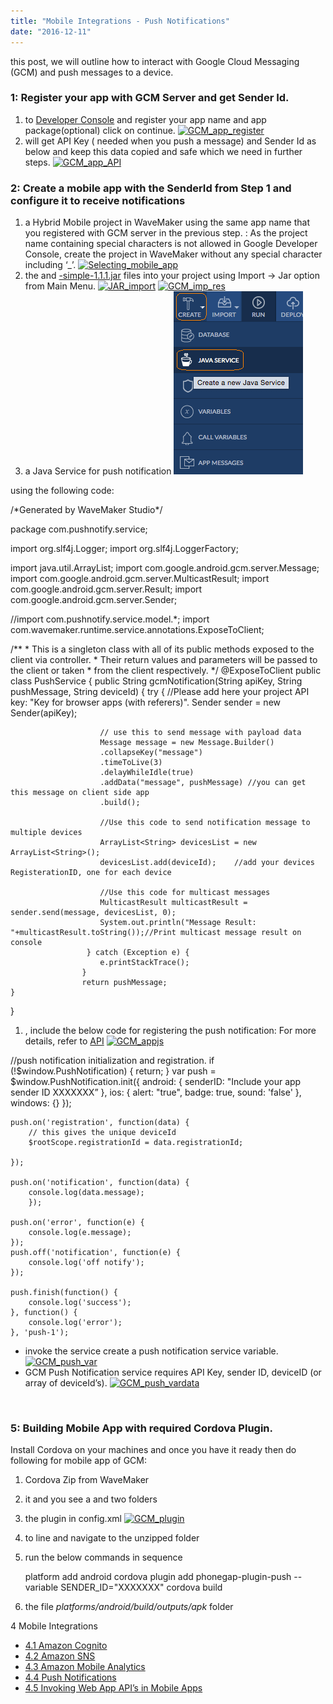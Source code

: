 ```yaml
---
title: "Mobile Integrations - Push Notifications"
date: "2016-12-11"
---
```


this post, we will outline how to interact with Google Cloud Messaging (GCM) and push messages to a device.

### 1: Register your app with GCM Server and get Sender Id.

1. to [Developer Console](https://developers.google.com/mobile/add?platform=android&cntapi=gcm&cnturl=https:%2F%2Fdevelopers.google.com%2Fcloud-messaging%2Fandroid%2Fclient&cntlbl=Continue%20Adding%20GCM%20Support&%3Fconfigured%3Dtrue) and register your app name and app package(optional) click on continue. [![GCM_app_register](../assets/GCM_app_register-1024x544.png)](../assets/GCM_app_register.png)
2. will get API Key ( needed when you push a message) and Sender Id as below and keep this data copied and safe which we need in further steps. [![GCM_app_API](../assets/GCM_app_API-1024x651.png)](../assets/GCM_app_API.png)

### 2: Create a mobile app with the SenderId from Step 1 and configure it to receive notifications

1. a Hybrid Mobile project in WaveMaker using the same app name that you registered with GCM server in the previous step. : As the project name containing special characters is not allowed in Google Developer Console, create the project in WaveMaker without any special character including ‘\_’. [![Selecting_mobile_app](../assets/Selecting_mobile_app.png)](../assets/Selecting_mobile_app.png)
2. the [](http://www.java2s.com/Code/Jar/g/gcm.htm)and [\-simple-1.1.1.jar](http://www.java2s.com/Code/Jar/j/json-simple.htm) files into your project using Import -> Jar option from Main Menu. [![JAR_import](../assets/JAR_import.png)](../assets/JAR_import.png) [![GCM_imp_res](../assets/GCM_imp_res.png)](../assets/GCM_imp_res.png)
3. a Java Service for push notification [![JS_Create](../assets/JS_Create.png)](../assets/JS_Create.png)

using the following code:

/\*Generated by WaveMaker Studio\*/

package com.pushnotify.service;

import org.slf4j.Logger;
import org.slf4j.LoggerFactory;

import java.util.ArrayList;
import com.google.android.gcm.server.Message;
import com.google.android.gcm.server.MulticastResult;
import com.google.android.gcm.server.Result;
import com.google.android.gcm.server.Sender;

//import com.pushnotify.service.model.\*;
import com.wavemaker.runtime.service.annotations.ExposeToClient;

/\*\*
 \* This is a singleton class with all of its public methods exposed to the client via controller.
 \* Their return values and parameters will be passed to the client or taken
 \* from the client respectively.
 \*/
@ExposeToClient
public class PushService {
   public String gcmNotification(String apiKey, String pushMessage, String deviceId) {
   	 try {
                    	//Please add here your project API key: "Key for browser apps (with referers)".
                    	Sender sender = new  Sender(apiKey);

                    	// use this to send message with payload data
                    	Message message = new Message.Builder()
                    	.collapseKey("message")
                    	.timeToLive(3)
                    	.delayWhileIdle(true)
                    	.addData("message", pushMessage) //you can get this message on client side app
                    	.build();  

                    	//Use this code to send notification message to multiple devices
                    	ArrayList<String> devicesList = new ArrayList<String>();       	 
                    	devicesList.add(deviceId);    //add your devices RegisterationID, one for each device    

                    	//Use this code for multicast messages    
                    	MulticastResult multicastResult = sender.send(message, devicesList, 0);
                    	System.out.println("Message Result: "+multicastResult.toString());//Print multicast message result on console
                   	 } catch (Exception e) {
                    	e.printStackTrace();
                	}
                	return pushMessage;
	}
}

1. , include the below code for registering the push notification: For more details, refer to [API](https://github.com/phonegap/phonegap-plugin-push/blob/master/docs/API.md) [![GCM_appjs](../assets/GCM_appjs.png)](../assets/GCM_appjs.png)

//push notification initialization and registration. 
	if (!$window.PushNotification) {
    	return;
	}
	var push = $window.PushNotification.init({
    	android: {
        	senderID: "Include your app sender ID XXXXXXX” 
    	},
    	ios: {
        	alert: "true",
        	badge: true,
        	sound: 'false'
    	},
    	windows: {}
	});

	push.on('registration', function(data) {
    	// this gives the unique deviceId
    	$rootScope.registrationId = data.registrationId;

	});

	push.on('notification', function(data) {
    	console.log(data.message);
    	});

	push.on('error', function(e) {
    	console.log(e.message);
	});
	push.off('notification', function(e) {
    	console.log('off notify');
	});

	push.finish(function() {
    	console.log('success');
	}, function() {
    	console.log('error');
	}, 'push-1');

- invoke the service create a push notification service variable. [![GCM_push_var](../assets/GCM_push_var.png)](../assets/GCM_push_var.png)
- GCM Push Notification service requires API Key, sender ID, deviceID (or array of deviceId’s). [![GCM_push_vardata](../assets/GCM_push_vardata.png)](../assets/GCM_push_vardata.png)

 

### 5: Building Mobile App with required Cordova Plugin.

Install Cordova on your machines and once you have it ready then do following for mobile app of GCM:

1. Cordova Zip from WaveMaker
2. it and you see a and two folders
3. the plugin in config.xml [![GCM_plugin](../assets/GCM_plugin.png)](../assets/GCM_plugin.png)
4. to line and navigate to the unzipped folder
5. run the below commands in sequence
    
     platform add android
    cordova plugin add phonegap-plugin-push --variable SENDER\_ID="XXXXXXX"
    cordova build
    
6. the file _platforms/android/build/outputs/apk_ folder

4 Mobile Integrations

- [4.1 Amazon Cognito](/learn/hybrid-mobile/mobile-integrations/)
- [4.2 Amazon SNS](/learn/hybrid-mobile/mobile-integrations-amazon-sns/)
- [4.3 Amazon Mobile Analytics](/learn/hybrid-mobile/mobile-integrations-amazon-mobile-analytics/)
- [4.4 Push Notifications](/learn/hybrid-mobile/mobile-integrations-push-notifications/)
- [4.5 Invoking Web App API’s in Mobile Apps](/learn/mobile-app-development/invoking-web-app-apis-mobile-apps/)
